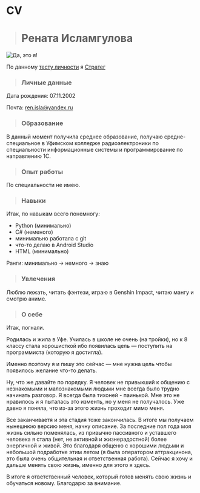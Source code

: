 # CV

> # Рената Исламгулова

![Да, это я!](zzz.jpg)

По данному [тесту личности](https://www.16personalities.com/ru) я [Стратег](https://www.16personalities.com/ru/lichnost-intj "чета не виднааа")

> ### Личные данные

Дата рождения: 07.11.2002

Почта: ren.isla@yandex.ru

> ### Образование

В данный момент получила среднее образование, получаю средне-специальное в Уфимском колледже радиоэлектроники по специальности информационные системы и программирование по направлению 1С.

> ### Опыт работы

По специальности не имею. 

> ### Навыки

Итак, по навыкам всего понемногу:

+ Python (минимально)
+ C# (неменого)
+ минимально работала с git
+ что-то делаю в Android Studio
+ HTML (минимально)

Ранги: минимально -> немного -> знаю

> ### Увлечения

Люблю лежать, читать фэнтези, играю  в Genshin Impact, читаю мангу и смотрю аниме. 
> ### О себе

Итак, погнали.

Родилась и жила в Уфе. Училась в школе не очень (на тройки), но к 8 классу стала хорошисткой ибо появилась цель — поступить на программиста (которую я достигла).

Именно поэтому я и пишу это сейчас — мне нужна цель чтобы появилось желание что-то делать.

Ну, что же давайте по порядку. Я человек не привыкший к общению с незнакомыми и малознакомыми людьми мне всегда было трудно начинать разговор. Я всегда была тихоней - паинькой.
Мне это не нравилось и я пыталась это изменть, но у меня не получалось. Уже давно я поняла, что из-за этого жизнь проходит мимо меня.

Все заканчиваетя и эта стадия тоже закончилась. В итоге мы получаем нынешнюю версию меня, начну описание. За последние пол года моя жизнь сильно поменялась, из привычно пассивного и уставшего человека я стала (нет, не активной и жизнерадостной) более энергичной и живой. 
Это благодаря общеню с хорошими людьми и небольшой подработке этим летом (я была оператором аттракцинона, это была очень общительная и ответственная работа). 
Сейчас я хочу и дальше менять свою жизнь, именно для этого я здесь.

В итоге я ответственный человек, который готов менять свою жизнь и обучаться новому. Благодарю за внимание.
